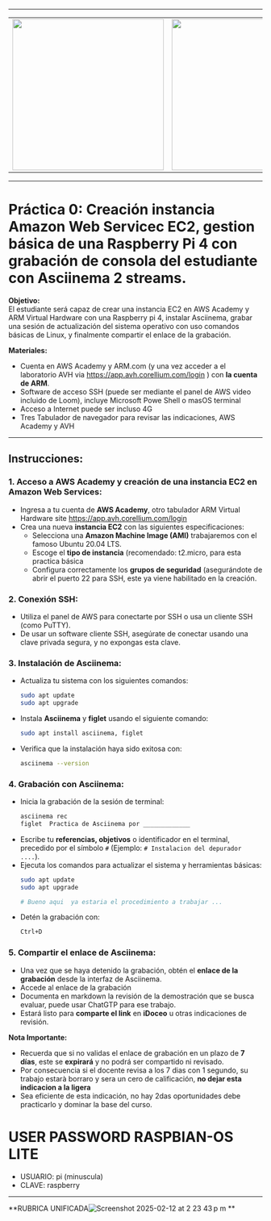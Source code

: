 
---
|  |  |
|----------|----------|
| <img width="300" src="https://github.com/user-attachments/assets/22c50836-a301-4324-b37c-b57e810fdc72" /> | <img width="300" src="https://github.com/user-attachments/assets/22f52d88-1071-4041-9b51-6f883af969a6" /> |

---


# Práctica 0: Creación instancia Amazon Web Servicec EC2, gestion básica de una Raspberry Pi 4 con grabación de consola del estudiante con Asciinema  2 streams.

**Objetivo:**  
El estudiante será capaz de crear una instancia EC2 en AWS Academy y ARM Virtual Hardware con una Raspberry pi 4, instalar Asciinema, grabar una sesión de actualización del sistema operativo con uso comandos básicas de Linux, y finalmente compartir el enlace de la grabación.

**Materiales:**
- Cuenta en AWS Academy y ARM.com (y una vez acceder a el laboratorio AVH via  https://app.avh.corellium.com/login ) con **la cuenta de ARM**.
- Software de acceso SSH (puede ser mediante el panel de AWS video incluido de Loom), incluye Microsoft Powe Shell o masOS terminal
- Acceso a Internet puede ser incluso 4G
- Tres Tabulador de navegador para revisar las indicaciones, AWS Academy y AVH

---

## Instrucciones:

### 1. Acceso a AWS Academy y creación de una instancia EC2 en Amazon Web Services:
- Ingresa a tu cuenta de **AWS Academy**, otro tabulador ARM Virtual Hardware site https://app.avh.corellium.com/login
- Crea una nueva **instancia EC2** con las siguientes especificaciones:
  - Selecciona una **Amazon Machine Image (AMI)** trabajaremos con el famoso Ubuntu 20.04 LTS.
  - Escoge el **tipo de instancia** (recomendado: t2.micro, para esta practica básica
  - Configura correctamente los **grupos de seguridad** (asegurándote de abrir el puerto 22 para SSH, este ya viene habilitado en la creación.

### 2. Conexión SSH:
- Utiliza el panel de AWS para conectarte por SSH o usa un cliente SSH (como PuTTY).
- De usar un software cliente SSH, asegúrate de conectar usando una clave privada segura, y no expongas esta clave.

### 3. Instalación de Asciinema:
- Actualiza tu sistema con los siguientes comandos:
  ```bash
  sudo apt update
  sudo apt upgrade
  ```
- Instala **Asciinema** y **figlet** usando el siguiente comando:
  ```bash
  sudo apt install asciinema, figlet
  ```
- Verifica que la instalación haya sido exitosa con:
  ```bash
  asciinema --version
  ```

### 4. Grabación con Asciinema:
- Inicia la grabación de la sesión de terminal:
  ```bash
  asciinema rec
  figlet  Practica de Asciinema por _____________
  ```
- Escribe tu **referencias, objetivos** o identificador en el terminal, precedido por el símbolo `#` (Ejemplo: `# Instalacion del depurador ....`).
- Ejecuta los comandos para actualizar el sistema y herramientas básicas:
  ```bash
  sudo apt update
  sudo apt upgrade

  # Bueno aqui  ya estaria el procedimiento a trabajar ...
  ```
- Detén la grabación con:
  ```bash
  Ctrl+D
  ```

### 5. Compartir el enlace de Asciinema:
- Una vez que se haya detenido la grabación, obtén el **enlace de la grabación** desde la interfaz de Asciinema.
- Accede al enlace de la grabación
- Documenta en markdown la revisión de la demostración que se busca evaluar, puede usar ChatGTP para ese trabajo.
- Estará listo para **comparte el link** en **iDoceo** u otras indicaciones de revisión.

**Nota Importante:**  
- Recuerda que si no validas el enlace de grabación en un plazo de **7 días**, este se **expirará** y no podrá ser compartido ni revisado.
- Por consecuencia si el docente revisa a los 7 dias con 1 segundo, su trabajo estarà borraro y sera un cero de calificación, **no dejar esta indicacion a la ligera**
- Sea eficiente de esta indicación, no hay 2das oportunidades debe practicarlo y dominar la base del curso.

# USER PASSWORD RASPBIAN-OS LITE
- USUARIO:  pi (minuscula)
- CLAVE:  raspberry

--- 


**RUBRICA UNIFICADA![Screenshot 2025-02-12 at 2 23 43 p m](https://github.com/user-attachments/assets/2417cb93-15a0-4ba6-8ea3-da909b839196)
**  




